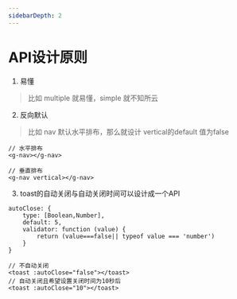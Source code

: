 ```yaml
---
sidebarDepth: 2
---
```

# API设计原则
1. 易懂
> 比如 multiple 就易懂，simple 就不知所云
2. 反向默认
> 比如 nav 默认水平排布，那么就设计 vertical的default 值为false 
```
// 水平排布
<g-nav></g-nav>

// 垂直排布
<g-nav vertical></g-nav>
```
3. toast的自动关闭与自动关闭时间可以设计成一个API
```
autoClose: {
    type: [Boolean,Number],
    default: 5,
    validator: function (value) {
        return (value===false|| typeof value === 'number')
    }
}
```
```
// 不自动关闭
<toast :autoClose="false"></toast>
// 自动关闭且希望设置关闭时间为10秒后
<toast :autoClose="10"></toast>
```